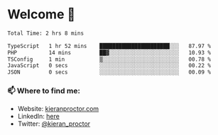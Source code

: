 # Welcome 🦘

<!--START_SECTION:waka-->

```txt
Total Time: 2 hrs 8 mins

TypeScript   1 hr 52 mins    ██████████████████████░░░   87.97 %
PHP          14 mins         ██▓░░░░░░░░░░░░░░░░░░░░░░   10.93 %
TSConfig     1 min           ▒░░░░░░░░░░░░░░░░░░░░░░░░   00.78 %
JavaScript   0 secs          ░░░░░░░░░░░░░░░░░░░░░░░░░   00.22 %
JSON         0 secs          ░░░░░░░░░░░░░░░░░░░░░░░░░   00.09 %
```

<!--END_SECTION:waka-->

### 📫 Where to find me:

-   Website: [kieranproctor.com](https://kieranproctor.com/)
-   LinkedIn: [here](https://www.linkedin.com/in/kieran-proctor-086b5a159/)
-   Twitter: [@kieran_proctor](https://twitter.com/kieran_proctor)
